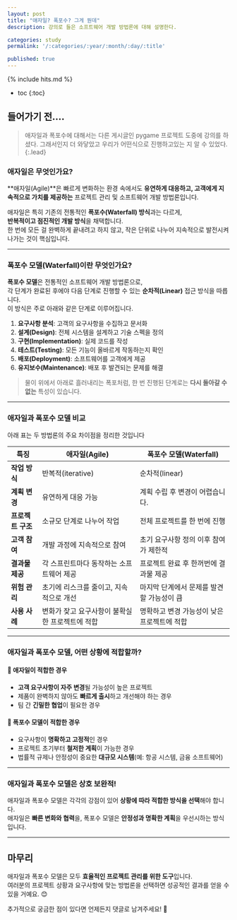 ```yaml
---
layout: post
title: "애자일? 폭포수? 그게 뭔데"
description: 강의로 들은 소프트웨어 개발 방법론에 대해 설명한다.

categories: study
permalink: '/:categories/:year/:month/:day/:title'

published: true
---
```

{% include hits.md %}



* toc
{:toc}


## 들어가기 전....
> 애자일과 폭포수에 대해서는 다른 게시글인 pygame 프로젝트 도중에 강의를 하셨다. 그래서인지 더 와닿았고 우리가 어떤식으로 진행하고있는 지 알 수 있었다.
{:.lead}



### 애자일은 무엇인가요?

**애자일(Agile)**은 빠르게 변화하는 환경 속에서도 **유연하게 대응하고, 고객에게 지속적으로 가치를 제공하는** 프로젝트 관리 및 소프트웨어 개발 방법론입니다.  

애자일은 특히 기존의 전통적인 **폭포수(Waterfall) 방식**과는 다르게,  
**반복적이고 점진적인 개발 방식**을 채택합니다.  
한 번에 모든 걸 완벽하게 끝내려고 하지 않고, 작은 단위로 나누어 지속적으로 발전시켜 나가는 것이 핵심입니다.

---

### 폭포수 모델(Waterfall)이란 무엇인가요?

**폭포수 모델**은 전통적인 소프트웨어 개발 방법론으로,  
각 단계가 완료된 후에야 다음 단계로 진행할 수 있는 **순차적(Linear)** 접근 방식을 따릅니다.  
이 방식은 주로 아래와 같은 단계로 이루어집니다.

1. **요구사항 분석**: 고객의 요구사항을 수집하고 문서화
2. **설계(Design)**: 전체 시스템을 설계하고 기술 스펙을 정의
3. **구현(Implementation)**: 실제 코드를 작성
4. **테스트(Testing)**: 모든 기능이 올바르게 작동하는지 확인
5. **배포(Deployment)**: 소프트웨어를 고객에게 제공
6. **유지보수(Maintenance)**: 배포 후 발견되는 문제를 해결

> 물이 위에서 아래로 흘러내리는 폭포처럼, 한 번 진행된 단계로는 **다시 돌아갈 수 없는** 특성이 있습니다.

---

### 애자일과 폭포수 모델 비교

아래 표는 두 방법론의 주요 차이점을 정리한 것입니다

| **특징**              | **애자일(Agile)**                                      | **폭포수 모델(Waterfall)**                     |
|-----------------------|-------------------------------------------------------|-----------------------------------------------|
| **작업 방식**          | 반복적(iterative)                                     | 순차적(linear)                                |
| **계획 변경**          | 유연하게 대응 가능                                    | 계획 수립 후 변경이 어렵습니다.               |
| **프로젝트 구조**      | 소규모 단계로 나누어 작업                              | 전체 프로젝트를 한 번에 진행                  |
| **고객 참여**          | 개발 과정에 지속적으로 참여                           | 초기 요구사항 정의 이후 참여가 제한적          |
| **결과물 제공**        | 각 스프린트마다 동작하는 소프트웨어 제공               | 프로젝트 완료 후 한꺼번에 결과물 제공         |
| **위험 관리**          | 초기에 리스크를 줄이고, 지속적으로 개선               | 마지막 단계에서 문제를 발견할 가능성이 큼      |
| **사용 사례**          | 변화가 잦고 요구사항이 불확실한 프로젝트에 적합         | 명확하고 변경 가능성이 낮은 프로젝트에 적합   |

---

### 애자일과 폭포수 모델, 어떤 상황에 적합할까?

#### 🌟 **애자일이 적합한 경우**
- **고객 요구사항이 자주 변경**될 가능성이 높은 프로젝트
- 제품이 완벽하지 않아도 **빠르게 출시**하고 개선해야 하는 경우
- 팀 간 **긴밀한 협업**이 필요한 경우

#### 🌊 **폭포수 모델이 적합한 경우**
- 요구사항이 **명확하고 고정적**인 경우
- 프로젝트 초기부터 **철저한 계획**이 가능한 경우
- 법률적 규제나 안정성이 중요한 **대규모 시스템**(예: 항공 시스템, 금융 소프트웨어)

---

### 애자일과 폭포수 모델은 상호 보완적!

애자일과 폭포수 모델은 각각의 강점이 있어 **상황에 따라 적합한 방식을 선택**해야 합니다.  
애자일은 **빠른 변화와 협력**을, 폭포수 모델은 **안정성과 명확한 계획**을 우선시하는 방식입니다.

---

## 마무리

애자일과 폭포수 모델은 모두 **효율적인 프로젝트 관리를 위한 도구**입니다.  
여러분의 프로젝트 상황과 요구사항에 맞는 방법론을 선택하면 성공적인 결과를 얻을 수 있을 거예요. 😊

추가적으로 궁금한 점이 있다면 언제든지 댓글로 남겨주세요! 🙌
